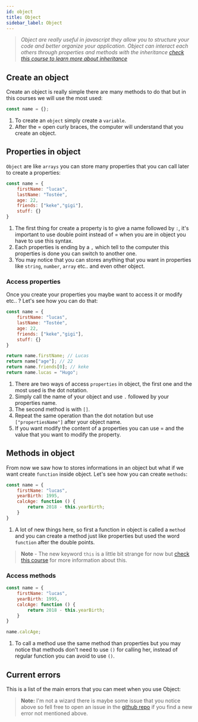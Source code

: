 ```yaml
---
id: object
title: Object
sidebar_label: Object
---
```

> *Object are really useful in javascript they allow you to structure your code and better organize your application.*
>*Object can interact each others through properties and methods with the inheritance [check this course to learn more about inheritance](learn-javascript/docs/prototypeChain.html)*

## Create an object
Create an object is really simple there are many methods to do that but in this courses we will use the most used:
```js
const name = {};
```
1. To create an `object` simply create a `variable`.
2. After the = open curly braces, the computer will understand that you create an object.

## Properties in object
`Object` are like `arrays` you can store many properties that you can call later to create a properties:
```js
const name = {
    firstName: "lucas",
    lastName: "Tostée",
    age: 22,
    friends: ["keke","gigi"],
    stuff: {}
}
```
1. The first thing for create a property is to give a name followed by `:`, it's important to use double point instead of = when you are in object you have to use this syntax.
2. Each properties is ending by a `,` which tell to the computer this properties is done you can switch to another one.
3. You may notice that you can stores anything that you want in properties like `string`, `number`, `array` etc.. and even other object.

### Access properties
Once you create your properties you maybe want to access it or modify etc.. ? Let's see how you can do that:
```js
const name = {
    firstName: "lucas",
    lastName: "Tostée",
    age: 22,
    friends: ["keke","gigi"],
    stuff: {}
}

return name.firstName; // Lucas
return name["age"]; // 22
return name.friends[0]; // keke
return name.lucas = "Hugo";
```
1. There are two ways of access `properties` in object, the first one and the most used is the dot notation.
2. Simply call the name of your object and use `.` followed by your properties name.
3. The second method is with `[]`.
4. Repeat the same operation than the dot notation but use `["propertiesName"]` after your object name.
5. If you want modify the content of a properties you can use = and the value that you want to modify the property.

## Methods in object
From now we saw how to stores informations in an object but what if we want create `function` inside object. Let's see how you can create `methods`:
```js
const name = {
    firstName: "lucas",
    yearBirth: 1995,
    calcAge: function () {
        return 2018 - this.yearBirth;
    }
}
```
1. A lot of new things here, so first a function in object is called a `method` and you can create a method just like properties but used the word `function` after the double points.
> **Note** - The new keyword `this` is a little bit strange for now but [check this course](learn-javascript.docs.thisKeyword.html) for more information about this.

### Access methods
```js
const name = {
    firstName: "lucas",
    yearBirth: 1995,
    calcAge: function () {
        return 2018 - this.yearBirth;
    }
}

name.calcAge;
```
1. To call a method use the same method than properties but you may notice that methods don't need to use `()` for calling her, instead of regular function you can avoid to use `()`.

## Current errors
This is a list of the main errors that you can meet when you use Object:
> **Note:** I'm not a wizard there is maybe some issue that you notice above so fell free to open an issue in the [github repo](https://github.com/luctst/learn-javascript) if you find a new error not mentioned above.